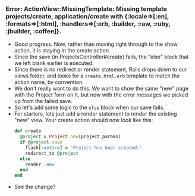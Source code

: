
### Error: ActionView::MissingTemplate: Missing template projects/create, application/create with {:locale=>[:en], :formats=>[:html], :handlers=>[:erb, :builder, :raw, :ruby, :jbuilder, :coffee]}.
  - Good progress. Now, rather than moving right through to the show action, it is staying in the create action.
  - Since the save (in ProjectsController#create) fails, the "else" block that we left blank earlier is executed.
  - Since there is no redirect or render statement, Rails drops down to our views folder, and looks for a `create.html.erb` template to match the action name, by convention.
  - We don't really want to do this. We want to show the same "new" page with the Project form on it, but now with the error messages we picked up from the failed save.
  - So let's add some logic to the `else` block when our save fails.
  - For starters, lets just add a render statement to render the existing "new" view. Your create action should now look like this:
    ```ruby
    def create
      @project = Project.new(project_params)
      if @project.save
        flash[:notice] = "Project has been created."
        redirect_to @project
      else
        render :new
      end
    end
    ```
  - See the change?
